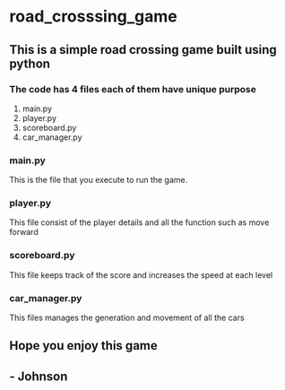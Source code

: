 # road_crosssing_game

## This is a simple road crossing game built using python 
### The code has 4 files each of them have unique purpose
1. main.py
2. player.py
3. scoreboard.py
4. car_manager.py

### main.py  
This is the file that you execute to run the game.

### player.py 
This file consist of the player details and all the function such as move forward

### scoreboard.py
This file keeps track of the score and increases the speed at each level

### car_manager.py
This files manages the generation and movement of all the cars

## Hope you enjoy this game 
## - Johnson
